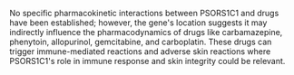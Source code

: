 No specific pharmacokinetic interactions between PSORS1C1 and drugs have been established; however, the gene's location suggests it may indirectly influence the pharmacodynamics of drugs like carbamazepine, phenytoin, allopurinol, gemcitabine, and carboplatin. These drugs can trigger immune-mediated reactions and adverse skin reactions where PSORS1C1's role in immune response and skin integrity could be relevant.